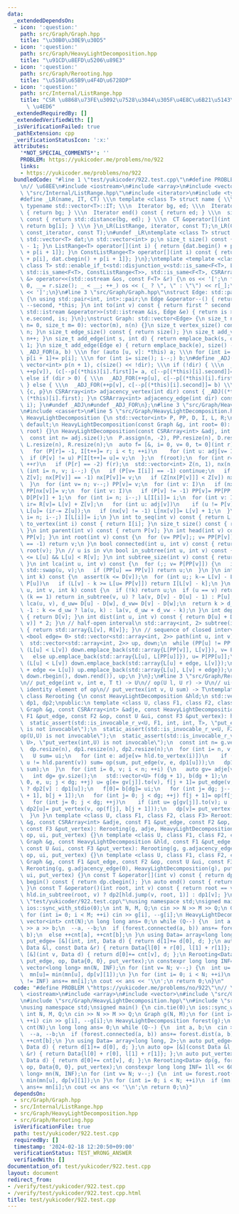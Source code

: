 ```yaml
---
data:
  _extendedDependsOn:
  - icon: ':question:'
    path: src/Graph/Graph.hpp
    title: "\u30B0\u30E9\u30D5"
  - icon: ':question:'
    path: src/Graph/HeavyLightDecomposition.hpp
    title: "\u91CD\u8EFD\u5206\u89E3"
  - icon: ':question:'
    path: src/Graph/Rerooting.hpp
    title: "\u5168\u65B9\u4F4D\u6728DP"
  - icon: ':question:'
    path: src/Internal/ListRange.hpp
    title: "CSR \u8868\u73FE\u3092\u7528\u3044\u305F\u4E8C\u6B21\u5143\u914D\u5217\
      \ \u4ED6"
  _extendedRequiredBy: []
  _extendedVerifiedWith: []
  _isVerificationFailed: true
  _pathExtension: cpp
  _verificationStatusIcon: ':x:'
  attributes:
    '*NOT_SPECIAL_COMMENTS*': ''
    PROBLEM: https://yukicoder.me/problems/no/922
    links:
    - https://yukicoder.me/problems/no/922
  bundledCode: "#line 1 \"test/yukicoder/922.test.cpp\"\n#define PROBLEM \"https://yukicoder.me/problems/no/922\"\
    \n// \u68EE\n#include <iostream>\n#include <array>\n#include <vector>\n#line 4\
    \ \"src/Internal/ListRange.hpp\"\n#include <iterator>\n#include <type_traits>\n\
    #define _LR(name, IT, CT) \\\n template <class T> struct name { \\\n  using Iterator=\
    \ typename std::vector<T>::IT; \\\n  Iterator bg, ed; \\\n  Iterator begin() const\
    \ { return bg; } \\\n  Iterator end() const { return ed; } \\\n  size_t size()\
    \ const { return std::distance(bg, ed); } \\\n  CT &operator[](int i) const {\
    \ return bg[i]; } \\\n }\n_LR(ListRange, iterator, const T);\n_LR(ConstListRange,\
    \ const_iterator, const T);\n#undef _LR\ntemplate <class T> struct CSRArray {\n\
    \ std::vector<T> dat;\n std::vector<int> p;\n size_t size() const { return p.size()\
    \ - 1; }\n ListRange<T> operator[](int i) { return {dat.begin() + p[i], dat.begin()\
    \ + p[i + 1]}; }\n ConstListRange<T> operator[](int i) const { return {dat.cbegin()\
    \ + p[i], dat.cbegin() + p[i + 1]}; }\n};\ntemplate <template <class> class F,\
    \ class T> std::enable_if_t<std::disjunction_v<std::is_same<F<T>, ListRange<T>>,\
    \ std::is_same<F<T>, ConstListRange<T>>, std::is_same<F<T>, CSRArray<T>>>, std::ostream\
    \ &> operator<<(std::ostream &os, const F<T> &r) {\n os << '[';\n for (int _=\
    \ 0, __= r.size(); _ < __; ++_) os << (_ ? \", \" : \"\") << r[_];\n return os\
    \ << ']';\n}\n#line 3 \"src/Graph/Graph.hpp\"\nstruct Edge: std::pair<int, int>\
    \ {\n using std::pair<int, int>::pair;\n Edge &operator--() { return --first,\
    \ --second, *this; }\n int to(int v) const { return first ^ second ^ v; }\n friend\
    \ std::istream &operator>>(std::istream &is, Edge &e) { return is >> e.first >>\
    \ e.second, is; }\n};\nstruct Graph: std::vector<Edge> {\n size_t n;\n Graph(size_t\
    \ n= 0, size_t m= 0): vector(m), n(n) {}\n size_t vertex_size() const { return\
    \ n; }\n size_t edge_size() const { return size(); }\n size_t add_vertex() { return\
    \ n++; }\n size_t add_edge(int s, int d) { return emplace_back(s, d), size() -\
    \ 1; }\n size_t add_edge(Edge e) { return emplace_back(e), size() - 1; }\n#define\
    \ _ADJ_FOR(a, b) \\\n for (auto [u, v]: *this) a; \\\n for (int i= 0; i < n; ++i)\
    \ p[i + 1]+= p[i]; \\\n for (int i= size(); i--;) b;\n#define _ADJ(a, b) \\\n\
    \ vector<int> p(n + 1), c(size() << !dir); \\\n if (!dir) { \\\n  _ADJ_FOR((++p[u],\
    \ ++p[v]), (c[--p[(*this)[i].first]]= a, c[--p[(*this)[i].second]]= b)) \\\n }\
    \ else if (dir > 0) { \\\n  _ADJ_FOR(++p[u], c[--p[(*this)[i].first]]= a) \\\n\
    \ } else { \\\n  _ADJ_FOR(++p[v], c[--p[(*this)[i].second]]= b) \\\n } \\\n return\
    \ {c, p}\n CSRArray<int> adjacency_vertex(int dir) const { _ADJ((*this)[i].second,\
    \ (*this)[i].first); }\n CSRArray<int> adjacency_edge(int dir) const { _ADJ(i,\
    \ i); }\n#undef _ADJ\n#undef _ADJ_FOR\n};\n#line 3 \"src/Graph/HeavyLightDecomposition.hpp\"\
    \n#include <cassert>\n#line 5 \"src/Graph/HeavyLightDecomposition.hpp\"\nclass\
    \ HeavyLightDecomposition {\n std::vector<int> P, PP, D, I, L, R;\npublic:\n HeavyLightDecomposition()=\
    \ default;\n HeavyLightDecomposition(const Graph &g, int root= 0): HeavyLightDecomposition(g.adjacency_vertex(0),\
    \ root) {}\n HeavyLightDecomposition(const CSRArray<int> &adj, int root= 0) {\n\
    \  const int n= adj.size();\n  P.assign(n, -2), PP.resize(n), D.resize(n), I.resize(n),\
    \ L.resize(n), R.resize(n);\n  auto f= [&, i= 0, v= 0, t= 0](int r) mutable {\n\
    \   for (P[r]= -1, I[t++]= r; i < t; ++i)\n    for (int u: adj[v= I[i]])\n   \
    \  if (P[v] != u) P[I[t++]= u]= v;\n  };\n  f(root);\n  for (int r= 0; r < n;\
    \ ++r)\n   if (P[r] == -2) f(r);\n  std::vector<int> Z(n, 1), nx(n, -1);\n  for\
    \ (int i= n, v; i--;) {\n   if (P[v= I[i]] == -1) continue;\n   if (Z[P[v]]+=\
    \ Z[v]; nx[P[v]] == -1) nx[P[v]]= v;\n   if (Z[nx[P[v]]] < Z[v]) nx[P[v]]= v;\n\
    \  }\n  for (int v= n; v--;) PP[v]= v;\n  for (int v: I)\n   if (nx[v] != -1)\
    \ PP[nx[v]]= v;\n  for (int v: I)\n   if (P[v] != -1) PP[v]= PP[PP[v]], D[v]=\
    \ D[P[v]] + 1;\n  for (int i= n; i--;) L[I[i]]= i;\n  for (int v: I) {\n   int\
    \ ir= R[v]= L[v] + Z[v];\n   for (int u: adj[v])\n    if (u != P[v] && u != nx[v])\
    \ L[u]= (ir-= Z[u]);\n   if (nx[v] != -1) L[nx[v]]= L[v] + 1;\n  }\n  for (int\
    \ i= n; i--;) I[L[i]]= i;\n }\n int to_seq(int v) const { return L[v]; }\n int\
    \ to_vertex(int i) const { return I[i]; }\n size_t size() const { return P.size();\
    \ }\n int parent(int v) const { return P[v]; }\n int head(int v) const { return\
    \ PP[v]; }\n int root(int v) const {\n  for (v= PP[v];; v= PP[P[v]])\n   if (P[v]\
    \ == -1) return v;\n }\n bool connected(int u, int v) const { return root(u) ==\
    \ root(v); }\n // u is in v\n bool in_subtree(int u, int v) const { return L[v]\
    \ <= L[u] && L[u] < R[v]; }\n int subtree_size(int v) const { return R[v] - L[v];\
    \ }\n int lca(int u, int v) const {\n  for (;; v= P[PP[v]]) {\n   if (L[u] > L[v])\
    \ std::swap(u, v);\n   if (PP[u] == PP[v]) return u;\n  }\n }\n int la(int v,\
    \ int k) const {\n  assert(k <= D[v]);\n  for (int u;; k-= L[v] - L[u] + 1, v=\
    \ P[u])\n   if (L[v] - k >= L[u= PP[v]]) return I[L[v] - k];\n }\n int jump(int\
    \ u, int v, int k) const {\n  if (!k) return u;\n  if (u == v) return -1;\n  if\
    \ (k == 1) return in_subtree(v, u) ? la(v, D[v] - D[u] - 1) : P[u];\n  int w=\
    \ lca(u, v), d_uw= D[u] - D[w], d_vw= D[v] - D[w];\n  return k > d_uw + d_vw ?\
    \ -1 : k <= d_uw ? la(u, k) : la(v, d_uw + d_vw - k);\n }\n int depth(int v) const\
    \ { return D[v]; }\n int dist(int u, int v) const { return D[u] + D[v] - D[lca(u,\
    \ v)] * 2; }\n // half-open interval\n std::array<int, 2> subtree(int v) const\
    \ { return std::array{L[v], R[v]}; }\n // sequence of closed intervals\n template\
    \ <bool edge= 0> std::vector<std::array<int, 2>> path(int u, int v) const {\n\
    \  std::vector<std::array<int, 2>> up, down;\n  while (PP[u] != PP[v]) {\n   if\
    \ (L[u] < L[v]) down.emplace_back(std::array{L[PP[v]], L[v]}), v= P[PP[v]];\n\
    \   else up.emplace_back(std::array{L[u], L[PP[u]]}), u= P[PP[u]];\n  }\n  if\
    \ (L[u] < L[v]) down.emplace_back(std::array{L[u] + edge, L[v]});\n  else if (L[v]\
    \ + edge <= L[u]) up.emplace_back(std::array{L[u], L[v] + edge});\n  return up.insert(up.end(),\
    \ down.rbegin(), down.rend()), up;\n }\n};\n#line 3 \"src/Graph/Rerooting.hpp\"\
    \n// put_edge(int v, int e, T t) -> U\n// op(U l, U r) -> U\n// ui(:U) is the\
    \ identity element of op\n// put_vertex(int v, U sum) -> T\ntemplate <class T>\
    \ class Rerooting {\n const HeavyLightDecomposition &hld;\n std::vector<T> dp,\
    \ dp1, dp2;\npublic:\n template <class U, class F1, class F2, class F3> Rerooting(const\
    \ Graph &g, const CSRArray<int> &adje, const HeavyLightDecomposition &hld, const\
    \ F1 &put_edge, const F2 &op, const U &ui, const F3 &put_vertex): hld(hld) {\n\
    \  static_assert(std::is_invocable_r_v<U, F1, int, int, T>, \"put_edge(int,int,T)\
    \ is not invocable\");\n  static_assert(std::is_invocable_r_v<U, F2, U, U>, \"\
    op(U,U) is not invocable\");\n  static_assert(std::is_invocable_r_v<T, F3, int,\
    \ U>, \"put_vertex(int,U) is not invocable\");\n  const int n= g.vertex_size();\n\
    \  dp.resize(n), dp1.resize(n), dp2.resize(n);\n  for (int i= n, v; i--;) {\n\
    \   U sum= ui;\n   for (int e: adje[v= hld.to_vertex(i)])\n    if (int u= g[e].to(v);\
    \ u != hld.parent(v)) sum= op(sum, put_edge(v, e, dp1[u]));\n   dp1[v]= put_vertex(v,\
    \ sum);\n  }\n  for (int i= 0, v; i < n; ++i) {\n   auto gv= adje[v= hld.to_vertex(i)];\n\
    \   int dg= gv.size();\n   std::vector<U> f(dg + 1), b(dg + 1);\n   for (int j=\
    \ 0, e, u; j < dg; ++j) u= g[e= gv[j]].to(v), f[j + 1]= put_edge(v, e, u == hld.parent(v)\
    \ ? dp2[v] : dp1[u]);\n   f[0]= b[dg]= ui;\n   for (int j= dg; j--;) b[j]= op(f[j\
    \ + 1], b[j + 1]);\n   for (int j= 0; j < dg; ++j) f[j + 1]= op(f[j], f[j + 1]);\n\
    \   for (int j= 0; j < dg; ++j)\n    if (int u= g[gv[j]].to(v); u != hld.parent(v))\
    \ dp2[u]= put_vertex(v, op(f[j], b[j + 1]));\n   dp[v]= put_vertex(v, f[dg]);\n\
    \  }\n }\n template <class U, class F1, class F2, class F3> Rerooting(const Graph\
    \ &g, const CSRArray<int> &adje, const F1 &put_edge, const F2 &op, const U &ui,\
    \ const F3 &put_vertex): Rerooting(g, adje, HeavyLightDecomposition(g), put_edge,\
    \ op, ui, put_vertex) {}\n template <class U, class F1, class F2, class F3> Rerooting(const\
    \ Graph &g, const HeavyLightDecomposition &hld, const F1 &put_edge, const F2 &op,\
    \ const U &ui, const F3 &put_vertex): Rerooting(g, g.adjacency_edge(0), hld, put_edge,\
    \ op, ui, put_vertex) {}\n template <class U, class F1, class F2, class F3> Rerooting(const\
    \ Graph &g, const F1 &put_edge, const F2 &op, const U &ui, const F3 &put_vertex):\
    \ Rerooting(g, g.adjacency_edge(0), HeavyLightDecomposition(g), put_edge, op,\
    \ ui, put_vertex) {}\n const T &operator[](int v) const { return dp[v]; }\n auto\
    \ begin() const { return dp.cbegin(); }\n auto end() const { return dp.cend();\
    \ }\n const T &operator()(int root, int v) const { return root == v ? dp[v] :\
    \ hld.in_subtree(root, v) ? dp2[hld.jump(v, root, 1)] : dp1[v]; }\n};\n#line 9\
    \ \"test/yukicoder/922.test.cpp\"\nusing namespace std;\nsigned main() {\n cin.tie(0);\n\
    \ ios::sync_with_stdio(0);\n int N, M, Q;\n cin >> N >> M >> Q;\n Graph g(N, M);\n\
    \ for (int i= 0; i < M; ++i) cin >> g[i], --g[i];\n HeavyLightDecomposition forest(g);\n\
    \ vector<int> cnt(N);\n long long ans= 0;\n while (Q--) {\n  int a, b;\n  cin\
    \ >> a >> b;\n  --a, --b;\n  if (forest.connected(a, b)) ans+= forest.dist(a,\
    \ b);\n  else ++cnt[a], ++cnt[b];\n }\n using Data= array<long long, 2>;\n auto\
    \ put_edge= [&](int, int, Data d) { return d[1]+= d[0], d; };\n auto op= [&](const\
    \ Data &l, const Data &r) { return Data{l[0] + r[0], l[1] + r[1]}; };\n auto put_vertex=\
    \ [&](int v, Data d) { return d[0]+= cnt[v], d; };\n Rerooting<Data> dp(g, forest,\
    \ put_edge, op, Data{0, 0}, put_vertex);\n constexpr long long INF= 1ll << 60;\n\
    \ vector<long long> mn(N, INF);\n for (int v= N; v--;) {\n  int u= forest.root(v);\n\
    \  mn[u]= min(mn[u], dp[v][1]);\n }\n for (int i= 0; i < N; ++i)\n  if (mn[i]\
    \ != INF) ans+= mn[i];\n cout << ans << '\\n';\n return 0;\n}\n"
  code: "#define PROBLEM \"https://yukicoder.me/problems/no/922\"\n// \u68EE\n#include\
    \ <iostream>\n#include <array>\n#include <vector>\n#include \"src/Graph/Graph.hpp\"\
    \n#include \"src/Graph/HeavyLightDecomposition.hpp\"\n#include \"src/Graph/Rerooting.hpp\"\
    \nusing namespace std;\nsigned main() {\n cin.tie(0);\n ios::sync_with_stdio(0);\n\
    \ int N, M, Q;\n cin >> N >> M >> Q;\n Graph g(N, M);\n for (int i= 0; i < M;\
    \ ++i) cin >> g[i], --g[i];\n HeavyLightDecomposition forest(g);\n vector<int>\
    \ cnt(N);\n long long ans= 0;\n while (Q--) {\n  int a, b;\n  cin >> a >> b;\n\
    \  --a, --b;\n  if (forest.connected(a, b)) ans+= forest.dist(a, b);\n  else ++cnt[a],\
    \ ++cnt[b];\n }\n using Data= array<long long, 2>;\n auto put_edge= [&](int, int,\
    \ Data d) { return d[1]+= d[0], d; };\n auto op= [&](const Data &l, const Data\
    \ &r) { return Data{l[0] + r[0], l[1] + r[1]}; };\n auto put_vertex= [&](int v,\
    \ Data d) { return d[0]+= cnt[v], d; };\n Rerooting<Data> dp(g, forest, put_edge,\
    \ op, Data{0, 0}, put_vertex);\n constexpr long long INF= 1ll << 60;\n vector<long\
    \ long> mn(N, INF);\n for (int v= N; v--;) {\n  int u= forest.root(v);\n  mn[u]=\
    \ min(mn[u], dp[v][1]);\n }\n for (int i= 0; i < N; ++i)\n  if (mn[i] != INF)\
    \ ans+= mn[i];\n cout << ans << '\\n';\n return 0;\n}"
  dependsOn:
  - src/Graph/Graph.hpp
  - src/Internal/ListRange.hpp
  - src/Graph/HeavyLightDecomposition.hpp
  - src/Graph/Rerooting.hpp
  isVerificationFile: true
  path: test/yukicoder/922.test.cpp
  requiredBy: []
  timestamp: '2024-02-18 12:20:50+09:00'
  verificationStatus: TEST_WRONG_ANSWER
  verifiedWith: []
documentation_of: test/yukicoder/922.test.cpp
layout: document
redirect_from:
- /verify/test/yukicoder/922.test.cpp
- /verify/test/yukicoder/922.test.cpp.html
title: test/yukicoder/922.test.cpp
---
```

